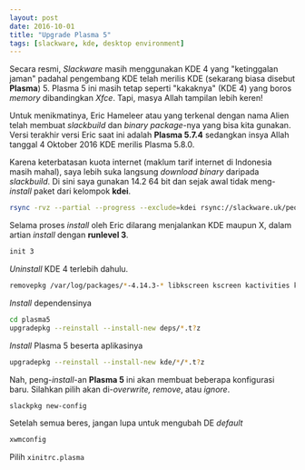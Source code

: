 ```yaml
---
layout: post
date: 2016-10-01
title: "Upgrade Plasma 5"
tags: [slackware, kde, desktop environment]
---
```

Secara resmi, _Slackware_ masih menggunakan KDE 4 yang "ketinggalan jaman" padahal pengembang KDE telah merilis KDE (sekarang biasa disebut **Plasma**) 5. Plasma 5 ini masih tetap seperti "kakaknya" (KDE 4) yang boros _memory_ dibandingkan _Xfce_. Tapi, masya Allah tampilan lebih keren!

Untuk menikmatinya, Eric Hameleer atau yang terkenal dengan nama Alien telah membuat _slackbuild_ dan _binary package_-nya yang bisa kita gunakan. Versi terakhir versi Eric saat ini adalah **Plasma 5.7.4** sedangkan insya Allah tanggal 4 Oktober 2016 KDE merilis Plasma 5.8.0.

Karena keterbatasan kuota internet (maklum tarif internet di Indonesia masih mahal), saya lebih suka langsung _download binary_ daripada _slackbuild_. Di sini saya gunakan 14.2  64 bit dan sejak awal tidak meng-_install_ paket dari kelompok **kdei**.

```bash
rsync -rvz --partial --progress --exclude=kdei rsync://slackware.uk/people/alien-kde/14.2/5/x86_64/ plasma5/
```

Selama proses _install_ oleh Eric dilarang menjalankan KDE maupun X, dalam artian _install_ dengan **runlevel 3**.

```bash
init 3
```

_Uninstall_ KDE 4 terlebih dahulu.

```bash
removepkg /var/log/packages/*-4.14.3-* libkscreen kscreen kactivities kde-workspace libmm-qt libnm-qt plasma-nm polkit-kde-agent-1 polkit-kde-kcmodules-1 kdeconnect-kde kdepimlibs
```

_Install_ dependensinya

```bash
cd plasma5
upgradepkg --reinstall --install-new deps/*.t?z
```

_Install_ Plasma 5 beserta aplikasinya

```bash
upgradepkg --reinstall --install-new kde/*/*.t?z
```

Nah, peng-_install_-an **Plasma 5** ini akan membuat beberapa konfigurasi baru. Silahkan pilih akan di-_overwrite, remove_, atau _ignore_.

```bash
slackpkg new-config
```

Setelah semua beres, jangan lupa untuk mengubah DE _default_

```bash
xwmconfig
```

Pilih <code>xinitrc.plasma</code>
